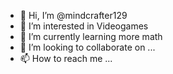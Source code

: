 - 👋 Hi, I’m @mindcrafter129
- 👀 I’m interested in Videogames
- 🌱 I’m currently learning more math
- 💞️ I’m looking to collaborate on ...
- 📫 How to reach me ...

<!---
mindcrafter129/mindcrafter129 is a ✨ special ✨ repository because its `README.md` (this file) appears on your GitHub profile.
You can click the Preview link to take a look at your changes.
--->
